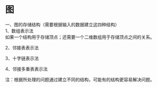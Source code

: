 # 图


一、图的存储结构（需要根据输入的数据建立这四种结构）  
1、数组表示法  
如果一个结构用于存储顶点；还需要一个二维数组用于存储顶点之间的关系。

2、邻接表表示法  

3、十字链表示法

4、邻接多重表表示法

注：根据所处理的问题通过建立不同的结构，可能有的结构更容易解决问题。